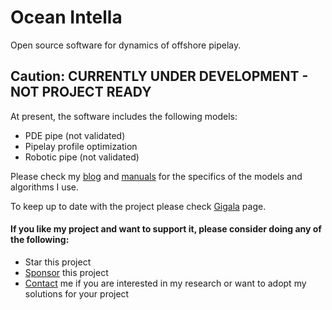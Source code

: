 # Ocean Intella

Open source software for dynamics of offshore pipelay. 

## Caution: CURRENTLY UNDER DEVELOPMENT - NOT PROJECT READY ##

At present, the software includes the following models:
* PDE pipe (not validated)
* Pipelay profile optimization
* Robotic pipe (not validated)

Please check my [blog](https://gigatskhondia.medium.com/) and [manuals](https://github.com/gigatskhondia/ocean_intella/blob/main/docs/pdfs/marine.pdf) for the specifics of the models and algorithms I use.

To keep up to date with the project please check [Gigala](https://gigala.io/) page.

#### If you like my project and want to support it, please consider doing any of the following: ####
* Star this project
* [Sponsor](https://www.paypal.me/gigatskhondia) this project 
* [Contact](https://gigala.io/) me if you are interested in my research or want to adopt my solutions for your project
